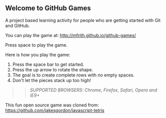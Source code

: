 ## Welcome to GitHub Games

A project based learning activity for people who are getting started with Git and GitHub.

You can play the game at: http://mfrith.github.io/github-games/

Press space to play the game.

Here is how you play the game:
1. Press the space bar to get started.
2. Press the up arrow to rotate the shape.
3. The goal is to create complete rows with no empty spaces.
4. Don't let the pieces stack up too high!

>> _*SUPPORTED BROWSERS*: Chrome, Firefox, Safari, Opera and IE9+_

This fun open source game was cloned from: https://github.com/jakesgordon/javascript-tetris
